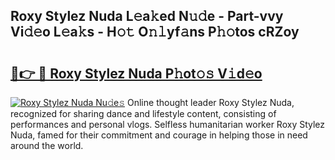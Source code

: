 ## Roxy Stylez Nuda L𝚎a𝚔ed N𝚞𝚍e - Part-vvy Vi𝚍𝚎o L𝚎a𝚔s - H𝚘𝚝 O𝚗𝚕yf𝚊ns P𝚑𝚘tos cRZoy

# <h2><a href="http://kfdo4d.oniu.top/?m=Roxy+Stylez+Nuda">🔗👉 🔴 Roxy Stylez Nuda P𝚑ot𝚘𝚜 V𝚒d𝚎o</a></h2>

[![Roxy Stylez Nuda Nu𝚍e𝚜](https://i.imgur.com/0qMVB7G.gif)](http://kfdo4d.oniu.top/?m=Roxy+Stylez+Nuda)
Online thought leader Roxy Stylez Nuda, recognized for sharing dance and lifestyle content, consisting of performances and personal vlogs. Selfless humanitarian worker Roxy Stylez Nuda, famed for their commitment and courage in helping those in need around the world.  
